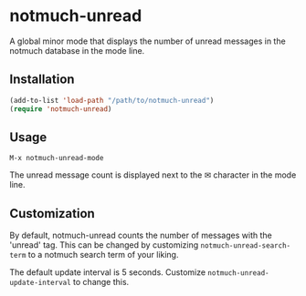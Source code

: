 # notmuch-unread

A global minor mode that displays the number of unread messages in the
notmuch database in the mode line.

## Installation

```lisp
(add-to-list 'load-path "/path/to/notmuch-unread")
(require 'notmuch-unread)
```

## Usage

`M-x notmuch-unread-mode`

The unread message count is displayed next to the ✉ character in the
mode line.

## Customization

By default, notmuch-unread counts the number of messages with the
'unread' tag.  This can be changed by customizing
`notmuch-unread-search-term` to a notmuch search term of your liking.

The default update interval is 5 seconds.  Customize
`notmuch-unread-update-interval` to change this.